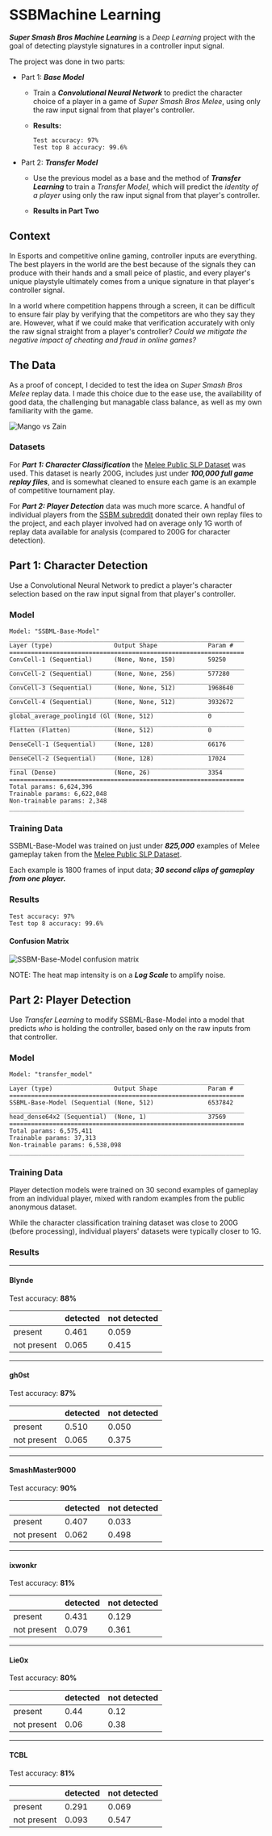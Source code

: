 # SSBMachine Learning

***Super Smash Bros Machine Learning*** is a *Deep Learning* project
with the goal of detecting playstyle signatures in a controller input signal.

The project was done in two parts:

- Part 1: ***Base Model***
  - Train a ***Convolutional Neural Network*** to predict the character choice of
    a player in a game of *Super Smash Bros Melee*, using only the raw input
    signal from that player's controller.
    
  - **Results:**

    ```
    Test accuracy: 97%
    Test top 8 accuracy: 99.6%
    ```

- Part 2: ***Transfer Model***

  - Use the previous model as a base and the method of ***Transfer Learning*** to train a
    *Transfer Model*, which will predict the *identity of a player* using only the raw
    input signal from that player's controller.
    
  - **Results in Part Two** 
    
## Context

In Esports and competitive online gaming, controller inputs are everything.
The best players in the world are the best because of the signals they can produce
with their hands and a small peice of plastic, and every player's unique playstyle ultimately
comes from a unique signature in that player's controller signal.

In a world where competition happens through a screen, it can be difficult to ensure fair play
by verifying that the competitors are who they say they are. However, what if we could make that
verification accurately with only the raw signal straight from a player's controller?
*Could we mitigate the negative impact of cheating and fraud in online games?*

## The Data

As a proof of concept, I decided to test the idea on *Super Smash Bros Melee* replay data.
I made this choice due to the ease use, the availability of good data, the challenging but
managable class balance, as well as my own familiarity with the game.

![Mango vs Zain](images/ssbm-gameplay.gif)

### Datasets

For ***Part 1: Character Classification*** the [Melee Public SLP Dataset](https://drive.google.com/file/d/1ab6ovA46tfiPZ2Y3a_yS1J3k3656yQ8f/view?usp=sharing) was used. This dataset is nearly 200G, includes just under ***100,000 full game replay files***, and is somewhat cleaned to ensure each game is an example of competitive tournament play.

For ***Part 2: Player Detection*** data was much more scarce. A handful of individual players from the [SSBM subreddit](https://www.reddit.com/r/SSBM) donated their own replay files to the project, and each player involved had on average only 1G worth of replay data available for analysis (compared to 200G for character detection). 

## Part 1: Character Detection
  
Use a Convolutional Neural Network to predict a player's character selection based on the raw input signal from that player's controller.

### Model

```
Model: "SSBML-Base-Model"
_________________________________________________________________
Layer (type)                 Output Shape              Param #   
=================================================================
ConvCell-1 (Sequential)      (None, None, 150)         59250     
_________________________________________________________________
ConvCell-2 (Sequential)      (None, None, 256)         577280    
_________________________________________________________________
ConvCell-3 (Sequential)      (None, None, 512)         1968640   
_________________________________________________________________
ConvCell-4 (Sequential)      (None, None, 512)         3932672   
_________________________________________________________________
global_average_pooling1d (Gl (None, 512)               0         
_________________________________________________________________
flatten (Flatten)            (None, 512)               0         
_________________________________________________________________
DenseCell-1 (Sequential)     (None, 128)               66176     
_________________________________________________________________
DenseCell-2 (Sequential)     (None, 128)               17024     
_________________________________________________________________
final (Dense)                (None, 26)                3354      
=================================================================
Total params: 6,624,396
Trainable params: 6,622,048
Non-trainable params: 2,348
_________________________________________________________________
```

### Training Data

SSBML-Base-Model was trained on just under ***825,000*** examples of Melee gameplay taken from the [Melee Public SLP Dataset](https://drive.google.com/file/d/1ab6ovA46tfiPZ2Y3a_yS1J3k3656yQ8f/view?usp=sharing). 

Each example is 1800 frames of input data; ***30 second clips of gameplay from one player.***

### Results

```
Test accuracy: 97%
Test top 8 accuracy: 99.6%
```

#### Confusion Matrix

![SSBM-Base-Model confusion matrix](images/SSBML-Base-Model.png)

NOTE: The heat map intensity is on a ***Log Scale*** to amplify noise. 

## Part 2: Player Detection

Use *Transfer Learning* to modify SSBML-Base-Model into a model that predicts *who* is holding the controller, based only on the raw inputs from that controller.

### Model

```
Model: "transfer_model"
_________________________________________________________________
Layer (type)                 Output Shape              Param #   
=================================================================
SSBML-Base-Model (Sequential (None, 512)               6537842   
_________________________________________________________________
head_dense64x2 (Sequential)  (None, 1)                 37569     
=================================================================
Total params: 6,575,411
Trainable params: 37,313
Non-trainable params: 6,538,098
_________________________________________________________________
```

### Training Data

Player detection models were trained on 30 second examples of gameplay from an individual player,
mixed with random examples from the public anonymous dataset.

While the character classification training dataset was close to 200G (before processing), 
individual players' datasets were typically closer to 1G.

### Results

---
#### Blynde

Test accuracy: **88%**

|	             | detected	      | not detected |
| -------      | -----------    | ---------    |
| present      |	0.461         |	0.059        |
| not present  |	0.065         |	0.415        |

---
#### gh0st

Test accuracy: **87%**
 
|	             | detected	     | not detected |
| -------      | -----------   | ---------    |
| present      |	0.510        |	0.050       |
| not present  |	0.065        |	0.375       |

---
#### SmashMaster9000

Test accuracy: **90%**

|	              | detected	    | not detected |
| -------       | -----------   | ---------    |
| present       |	0.407         |	0.033        |
| not present   |	0.062         |	0.498        |

---
#### ixwonkr

Test accuracy: **81%**

|	              | detected	    | not detected |
| -------       | -----------   | ---------    |
| present       |	0.431         |	0.129        |
| not present   |	0.079         |	0.361        |

---
#### Lie0x

Test accuracy: **80%**

|	              | detected	    | not detected |
| -------       | -----------   | ---------    |
| present       |	0.44          |	0.12         |
| not present   |	0.06          |	0.38         |

---
#### TCBL

Test accuracy: **81%**

|	              | detected	    | not detected |
| -------       | -----------   | ---------    |
| present       |	0.291         |	0.069        |
| not present   |	0.093         |	0.547        |
